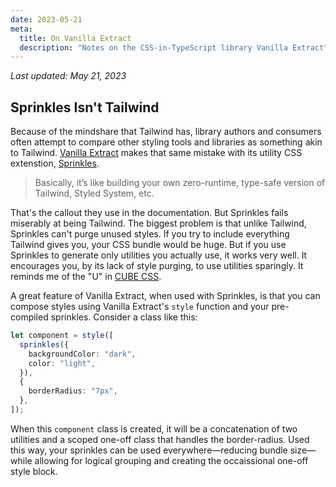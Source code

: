 ```yaml
---
date: 2023-05-21
meta:
  title: On Vanilla Extract
  description: "Notes on the CSS-in-TypeScript library Vanilla Extract"
---
```


_Last updated: May 21, 2023_

## Sprinkles Isn't Tailwind

Because of the mindshare that Tailwind has, library authors and consumers often attempt to compare other styling tools and libraries as something akin to Tailwind.
[Vanilla Extract][ve] makes that same mistake with its utility CSS extenstion, [Sprinkles][sprinkles].

> Basically, it’s like building your own zero-runtime, type-safe version of Tailwind, Styled System, etc.

That's the callout they use in the documentation.
But Sprinkles fails miserably at being Tailwind.
The biggest problem is that unlike Tailwind, Sprinkles can't purge unused styles.
If you try to include everything Tailwind gives you, your CSS bundle would be huge.
But if you use Sprinkles to generate only utilities you actually use, it works very well.
It encourages you, by its lack of style purging, to use utilities sparingly.
It reminds me of the "U" in [CUBE CSS][cubecss].

A great feature of Vanilla Extract, when used with Sprinkles, is that you can compose styles using Vanilla Extract's `style` function and your pre-compiled sprinkles.
Consider a class like this:

```ts
let component = style([
  sprinkles({
    backgroundColor: "dark",
    color: "light",
  }),
  {
    borderRadius: "7px",
  },
]);
```

When this `component` class is created, it will be a concatenation of two utilities and a scoped one-off class that handles the border-radius.
Used this way, your sprinkles can be used everywhere—reducing bundle size—while allowing for logical grouping and creating the occaissional one-off style block.

[ve]: https://vanilla-extract.style
[sprinkles]: https://vanilla-extract.style/documentation/packages/sprinkles/
[cubecss]: https://cube.fyi/utility.html
